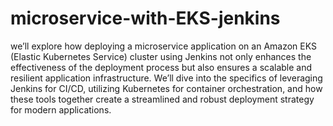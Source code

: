 # microservice-with-EKS-jenkins
we’ll explore how deploying a microservice application on an Amazon EKS (Elastic Kubernetes Service) cluster using Jenkins not only enhances the effectiveness of the deployment process but also ensures a scalable and resilient application infrastructure. We’ll dive into the specifics of leveraging Jenkins for CI/CD, utilizing Kubernetes for container orchestration, and how these tools together create a streamlined and robust deployment strategy for modern applications.
